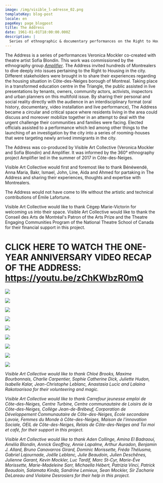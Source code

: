 ```yaml
---
image: /img/visible_l-adresse_02.png
templateKey: blog-post
locale: en
pageKey: page_blogpost
title: The Address
date: 1961-01-01T18:00:00.000Z
description: |
  Series of ethnographic & documentary performances on the Right to Housing.
---
```

The Address is a series of performances Veronica Mockler co-created with theatre artist Sofia Blondin. This work was commissioned by the ethnography group _[Amplifier](http://amplifier-amplifier.com/)_. The Address invited hundreds of Montrealers to dive deeply into issues pertaining to the Right to Housing in the city. Different stakeholders were brought in to share their experiences regarding the housing situation in Côte-des-Neiges borough of Montreal. Taking place in a transformed education centre in the Triangle, the public assisted in live presentations by tenants, owners, community actors, activists, inspectors and urban planners on this multifold issue. By sharing their personal and social reality directly with the audience in an interdisciplinary format (oral history, documentary, video installation and live performance), The Address became a circular and critical space where residents living in the area could discuss and moreover mobilize together in an attempt to deal with the urgent challenge their communities and families were facing. Elected officials assisted to a performance which led among other things to the launching of an investigation by the city into a series of rooming-houses that were targeting newly arrived immigrants in the city.

The Address was co-produced by Visible Art Collective (Veronica Mockler and Sofia Blondin) and Amplifier. It was informed by the 360° ethnography project Amplifier led in the summer of 2017 in Côte-des-Neiges.

Visible Art Collective would first and foremost like to thank Bénéwendé, Anna Maria, Bakr, Ismael, John, Line, Aida and Ahmed for partaking in The Address and sharing their experiences, thoughts and expertise with Montrealers.

The Address would not have come to life without the artistic and technical contributions of Émile Lafortune.

Visible Art Collective would like to thank Cégep Marie-Victorin for welcoming us into their space. Visible Art Collective would like to thank the Conseil des Arts de Montréal's Patron of the Arts Prize and the Theatre Engaging Communities Program of the National Theatre School of Canada for their financial support in this project.

# CLICK HERE TO WATCH THE ONE-YEAR ANNIVERSARY VIDEO RECAP OF THE ADDRESS: <https://youtu.be/zChKWbzR0mQ>

![](/img/benewende.png)

![](/img/benewende_01.png)

![](/img/anna_maria.png)

![](/img/ahmed.png)

![](/img/ismael.png)

![](/img/line.png)

![](/img/john.png)

![](/img/bakr.png)

![](/img/aida.png)

_Visible Art Collective would like to thank Chloé Brooks, Maxime Bourbonnais, Charlie Carpentier, Sophie Catherine Dick, Juliette Hudon, Isabelle Kalar, Jean-Christophe Leblanc, Anastasia Lucic and Lalaina Rakotoarisoa for their volunteering and magic._

_Visible Art Collective would like to thank Carrefour jeunesse emploi de Côte-des-Neiges, Centre Turbine, Centre communautaire de Loisirs de la Côte-des-Neiges, Collège Jean-de-Brébeuf, Corporation de Développement Communautaire de Côte-des-Neiges, École secondaire Lavoie, Femmes du Monde à Côte-des-Neiges, Maison de l'innovation Sociale, OEIL de Côte-des-Neiges, Relais de Côte-des-Neiges and Toi moi et café, for their support in this project._ 

_Visible Art Collective would like to thank Aden Collinge, Amina El Badraoui, Amélia Blondin, Annick Geoffroy, Annie Lapalme, Arthur Auradon, Benjamin J. Allard, Bruno Canavarros Girard, Dominic Morissette, Fréda Thélusma, Gabriel Lajournade, Joëlle Leblanc, Julie Beaudoin, Julien Deschênes, Julienne Garant, Kevin Mockler, Luc Tardif, Marc St-Cyr, Marie-Ève Morissette, Marie-Madeleine Sarr, Michaella Hébert, Patrizia Vinci, Patrick Beaudoin, Salamata Kinda, Sandrine Lemieux, Sean Mockler, Sir Zacharie DeLareau and Violaine Desrosiers for their help in this project._
